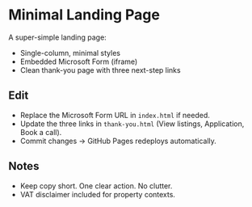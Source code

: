# Minimal Landing Page

A super-simple landing page:
- Single-column, minimal styles
- Embedded Microsoft Form (iframe)
- Clean thank-you page with three next-step links

## Edit
- Replace the Microsoft Form URL in `index.html` if needed.
- Update the three links in `thank-you.html` (View listings, Application, Book a call).
- Commit changes → GitHub Pages redeploys automatically.

## Notes
- Keep copy short. One clear action. No clutter.
- VAT disclaimer included for property contexts.
